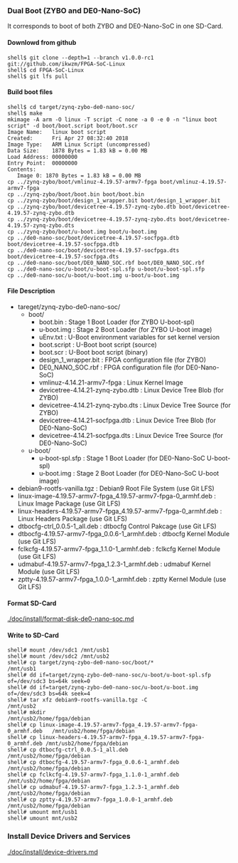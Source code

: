 ### Dual Boot (ZYBO and DE0-Nano-SoC)

It corresponds to boot of both ZYBO and DE0-Nano-SoC in one SD-Card.

#### Downlowd from github

```console
shell$ git clone --depth=1 --branch v1.0.0-rc1 git://github.com/ikwzm/FPGA-SoC-Linux
shell$ cd FPGA-SoC-Linux
shell$ git lfs pull
```
#### Build boot files

```console
shell$ cd target/zynq-zybo-de0-nano-soc/
shell$ make
mkimage -A arm -O linux -T script -C none -a 0 -e 0 -n "linux boot script" -d boot/boot.script boot/boot.scr
Image Name:   linux boot script
Created:      Fri Apr 27 08:32:40 2018
Image Type:   ARM Linux Script (uncompressed)
Data Size:    1878 Bytes = 1.83 kB = 0.00 MB
Load Address: 00000000
Entry Point:  00000000
Contents:
   Image 0: 1870 Bytes = 1.83 kB = 0.00 MB
cp ../zynq-zybo/boot/vmlinuz-4.19.57-armv7-fpga boot/vmlinuz-4.19.57-armv7-fpga
cp ../zynq-zybo/boot/boot.bin boot/boot.bin
cp ../zynq-zybo/boot/design_1_wrapper.bit boot/design_1_wrapper.bit
cp ../zynq-zybo/boot/devicetree-4.19.57-zynq-zybo.dtb boot/devicetree-4.19.57-zynq-zybo.dtb
cp ../zynq-zybo/boot/devicetree-4.19.57-zynq-zybo.dts boot/devicetree-4.19.57-zynq-zybo.dts
cp ../zynq-zybo/boot/u-boot.img boot/u-boot.img
cp ../de0-nano-soc/boot/devicetree-4.19.57-socfpga.dtb boot/devicetree-4.19.57-socfpga.dtb
cp ../de0-nano-soc/boot/devicetree-4.19.57-socfpga.dts boot/devicetree-4.19.57-socfpga.dts
cp ../de0-nano-soc/boot/DE0_NANO_SOC.rbf boot/DE0_NANO_SOC.rbf
cp ../de0-nano-soc/u-boot/u-boot-spl.sfp u-boot/u-boot-spl.sfp
cp ../de0-nano-soc/u-boot/u-boot.img u-boot/u-boot.img
```

#### File Description

 * tareget/zynq-zybo-de0-nano-soc/
   + boot/
     - boot.bin                                                    : Stage 1 Boot Loader      (for ZYBO U-boot-spl)
     - u-boot.img                                                  : Stage 2 Boot Loader      (for ZYBO U-boot image)
     - uEnv.txt                                                    : U-Boot environment variables for set kernel version
     - boot.script                                                 : U-Boot boot script       (source)
     - boot.scr                                                    : U-Boot boot script       (binary)
     - design_1_wrapper.bit                                        : FPGA configuration file  (for ZYBO)
     - DE0_NANO_SOC.rbf                                            : FPGA configuration file  (for DE0-Nano-SoC)
     - vmlinuz-4.14.21-armv7-fpga                                  : Linux Kernel Image
     - devicetree-4.14.21-zynq-zybo.dtb                            : Linux Device Tree Blob   (for ZYBO)
     - devicetree-4.14.21-zynq-zybo.dts                            : Linux Device Tree Source (for ZYBO)
     - devicetree-4.14.21-socfpga.dtb                              : Linux Device Tree Blob   (for DE0-Nano-SoC)
     - devicetree-4.14.21-socfpga.dts                              : Linux Device Tree Source (for DE0-Nano-SoC)
   + u-boot/
     - u-boot-spl.sfp                                              : Stage 1 Boot Loader      (for DE0-Nano-SoC U-boot-spl)
     - u-boot.img                                                  : Stage 2 Boot Loader      (for DE0-Nano-SoC U-boot image)
 * debian9-rootfs-vanilla.tgz                                      : Debian9 Root File System (use Git LFS)
 * linux-image-4.19.57-armv7-fpga_4.19.57-armv7-fpga-0_armhf.deb   : Linux Image Package      (use Git LFS)
 * linux-headers-4.19.57-armv7-fpga_4.19.57-armv7-fpga-0_armhf.deb : Linux Headers Package    (use Git LFS)
 * dtbocfg-ctrl_0.0.5-1_all.deb                                    : dtbocfg Control Pakcage  (use Git LFS)
 * dtbocfg-4.19.57-armv7-fpga_0.0.6-1_armhf.deb                    : dtbocfg Kernel Module    (use Git LFS)
 * fclkcfg-4.19.57-armv7-fpga_1.1.0-1_armhf.deb                    : fclkcfg Kernel Module    (use Git LFS)
 * udmabuf-4.19.57-armv7-fpga_1.2.3-1_armhf.deb                    : udmabuf Kernel Module    (use Git LFS)
 * zptty-4.19.57-armv7-fpga_1.0.0-1_armhf.deb                      : zptty   Kernel Module    (use Git LFS)

#### Format SD-Card

[./doc/install/format-disk-de0-nano-soc.md](format-disk-de0-nano-soc.md)

#### Write to SD-Card

````console
shell# mount /dev/sdc1 /mnt/usb1
shell# mount /dev/sdc2 /mnt/usb2
shell# cp target/zynq-zybo-de0-nano-soc/boot/*                            /mnt/usb1
shell# dd if=target/zynq-zybo-de0-nano-soc/u-boot/u-boot-spl.sfp of=/dev/sdc3 bs=64k seek=0
shell# dd if=target/zynq-zybo-de0-nano-soc/u-boot/u-boot.img     of=/dev/sdc3 bs=64k seek=4
shell# tar xfz debian9-rootfs-vanilla.tgz -C                              /mnt/usb2
shell# mkdir                                                              /mnt/usb2/home/fpga/debian
shell# cp linux-image-4.19.57-armv7-fpga_4.19.57-armv7-fpga-0_armhf.deb   /mnt/usb2/home/fpga/debian
shell# cp linux-headers-4.19.57-armv7-fpga_4.19.57-armv7-fpga-0_armhf.deb /mnt/usb2/home/fpga/debian
shell# cp dtbocfg-ctrl_0.0.5-1_all.deb                                    /mnt/usb2/home/fpga/debian
shell# cp dtbocfg-4.19.57-armv7-fpga_0.0.6-1_armhf.deb                    /mnt/usb2/home/fpga/debian
shell# cp fclkcfg-4.19.57-armv7-fpga_1.1.0-1_armhf.deb                    /mnt/usb2/home/fpga/debian
shell# cp udmabuf-4.19.57-armv7-fpga_1.2.3-1_armhf.deb                    /mnt/usb2/home/fpga/debian
shell# cp zptty-4.19.57-armv7-fpga_1.0.0-1_armhf.deb                      /mnt/usb2/home/fpga/debian
shell# umount mnt/usb1
shell# umount mnt/usb2
````

### Install Device Drivers and Services

[./doc/install/device-drivers.md](device-drivers.md)

